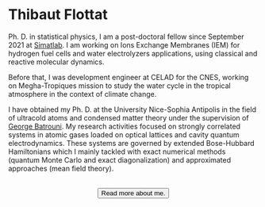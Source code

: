 <script>
import Sparkles from '$lib/components/atoms/Sparkles.svelte';
import Button from '$lib/components/atoms/Button.svelte';
import InfoIcon from '$lib/icons/info.svelte';
</script>

# Thibaut Flottat

Ph. D. in statistical physics, I am a post-doctoral fellow since September 2021 at [Simatlab](https://simatlab.com). I am working on Ions Exchange Membranes (IEM) for hydrogen fuel cells and water electrolyzers applications, using classical and reactive molecular dynamics.

Before that, I was development engineer at CELAD for the CNES, working on Megha-Tropiques mission to study the water cycle in the tropical atmosphere in the context of climate change.

I have obtained my Ph. D. at the University Nice-Sophia Antipolis in the field of ultracold atoms and condensed matter theory under the supervision of [George Batrouni](https://scholar.google.com/citations?user=5wZZnu8AAAAJ&hl=fr). My research activities focused on strongly correlated systems in atomic gases loaded on optical lattices and cavity quantum electrodynamics. These systems are governed by extended Bose-Hubbard Hamiltonians which I mainly tackled with exact numerical methods (quantum Monte Carlo and exact diagonalization) and approximated approaches (mean field theory).

<br />
<center>
<Sparkles>
	<Button>
		<InfoIcon slot="icon" />
		<!-- <a href="/about">Read more about me.</a> -->
		Read more about me.
	</Button>
</Sparkles>
</center>